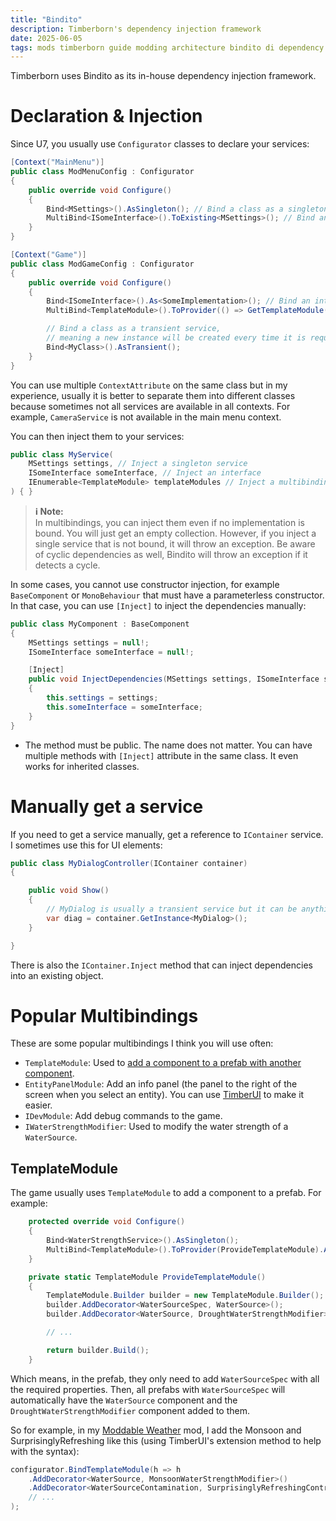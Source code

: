 ```yaml
---
title: "Bindito"
description: Timberborn's dependency injection framework
date: 2025-06-05
tags: mods timberborn guide modding architecture bindito di dependency injection
---
```


Timberborn uses Bindito as its in-house dependency injection framework.

# Declaration & Injection

Since U7, you usually use `Configurator` classes to declare your services:

```cs
[Context("MainMenu")]
public class ModMenuConfig : Configurator
{
    public override void Configure()
    {
        Bind<MSettings>().AsSingleton(); // Bind a class as a singleton service
        MultiBind<ISomeInterface>().ToExisting<MSettings>(); // Bind an interface to an existing singleton
    }
}

[Context("Game")]
public class ModGameConfig : Configurator
{
    public override void Configure()
    {
        Bind<ISomeInterface>().As<SomeImplementation>(); // Bind an interface to its implementation
        MultiBind<TemplateModule>().ToProvider(() => GetTemplateModule()); // Bind a multibinding to a provider function

        // Bind a class as a transient service,
        // meaning a new instance will be created every time it is requested
        Bind<MyClass>().AsTransient();
    }
}
```

You can use multiple `ContextAttribute` on the same class but in my experience, usually it is better to separate them into different classes because sometimes not all services are available in all contexts. For example, `CameraService` is not available in the main menu context.

You can then inject them to your services:

```cs
public class MyService(
    MSettings settings, // Inject a singleton service
    ISomeInterface someInterface, // Inject an interface
    IEnumerable<TemplateModule> templateModules // Inject a multibinding
) { }
```

> **ℹ️ Note:**  
> In multibindings, you can inject them even if no implementation is bound. You will just get an empty collection. However, if you inject a single service that is not bound, it will throw an exception. Be aware of cyclic dependencies as well, Bindito will throw an exception if it detects a cycle.

In some cases, you cannot use constructor injection, for example `BaseComponent` or `MonoBehaviour` that must have a parameterless constructor. In that case, you can use `[Inject]` to inject the dependencies manually:

```cs
public class MyComponent : BaseComponent
{
    MSettings settings = null!;
    ISomeInterface someInterface = null!;

    [Inject]
    public void InjectDependencies(MSettings settings, ISomeInterface someInterface)
    {
        this.settings = settings;
        this.someInterface = someInterface;
    }
}
```

- The method must be public. The name does not matter. You can have multiple methods with `[Inject]` attribute in the same class. It even works for inherited classes.

# Manually get a service

If you need to get a service manually, get a reference to `IContainer` service. I sometimes use this for UI elements:

```cs
public class MyDialogController(IContainer container)
{

    public void Show() 
    {
        // MyDialog is usually a transient service but it can be anything
        var diag = container.GetInstance<MyDialog>();
    }

}
```

There is also the `IContainer.Inject` method that can inject dependencies into an existing object.

# Popular Multibindings

These are some popular multibindings I think you will use often:
- `TemplateModule`: Used to [add a component to a prefab with another component](./timberborn-architecture#base-component).
- `EntityPanelModule`: Add an info panel (the panel to the right of the screen when you select an entity). You can use [TimberUI](../TimberUI/) to make it easier.
- `IDevModule`: Add debug commands to the game.
- `IWaterStrengthModifier`: Used to modify the water strength of a `WaterSource`.

## TemplateModule

The game usually uses `TemplateModule` to add a component to a prefab. For example:

```cs
	protected override void Configure()
	{
		Bind<WaterStrengthService>().AsSingleton();
		MultiBind<TemplateModule>().ToProvider(ProvideTemplateModule).AsSingleton();
	}

	private static TemplateModule ProvideTemplateModule()
	{
		TemplateModule.Builder builder = new TemplateModule.Builder();
		builder.AddDecorator<WaterSourceSpec, WaterSource>();
		builder.AddDecorator<WaterSource, DroughtWaterStrengthModifier>();

        // ...

		return builder.Build();
	}
```

Which means, in the prefab, they only need to add `WaterSourceSpec` with all the required properties. Then, all prefabs with `WaterSourceSpec` will automatically have the `WaterSource` component and the `DroughtWaterStrengthModifier` component added to them.

So for example, in my [Moddable Weather](https://steamcommunity.com/workshop/filedetails/?id=3493039008) mod, I add the Monsoon and SurprisinglyRefreshing like this (using TimberUI's extension method to help with the syntax):

```cs
configurator.BindTemplateModule(h => h
    .AddDecorator<WaterSource, MonsoonWaterStrengthModifier>()
    .AddDecorator<WaterSourceContamination, SurprisinglyRefreshingController>()
    // ...
);
```